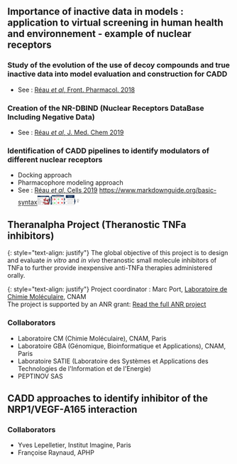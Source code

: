 ## Importance of inactive data in models : application to virtual screening in human health and environnement - example of nuclear receptors
### Study of the evolution of the use of decoy compounds and true inactive data into model evaluation and construction for CADD
- See : <a href="https://pubs.acs.org/doi/10.1021/acs.jmedchem.8b01105">Réau <em>et al</em>, Front. Pharmacol. 2018</a>
### Creation of the NR-DBIND (Nuclear Receptors DataBase Including Negative Data)
- See : <a href="https://pubs.acs.org/doi/10.1021/acs.jmedchem.8b01105">Réau <em>et al</em>, J. Med. Chem 2019</a>
### Identification of CADD pipelines to identify modulators of different nuclear receptors
- Docking approach
- Pharmacophore modeling approach
- See : <a href="https://www.mdpi.com/2073-4409/8/11/1431">Réau <em>et al</em>, Cells 2019</a>
https://www.markdownguide.org/basic-syntax<img style="width:20%" src="assets/images/TOCgraphic.png" alt="NR-DBIND TOC">

## Theranalpha Project (Theranostic TNFa inhibitors)
{: style="text-align: justify"} 
The global objective of this project is to design and evaluate *in vitro* and *in vivo* theranostic small molecule inhibitors of TNFa to further provide inexpensive anti-TNFa therapies administered orally.<br>

{: style="text-align: justify"} 
Project coordinator : Marc Port, <a href="http://cmgpce.cnam.fr/cm-presentation-de-l-equipe-contacts-et-acces-703730.kjsp">Laboratoire de Chimie Moléculaire</a>, CNAM<br>
The project is supported by an ANR grant: <a href="http://www.agence-nationale-recherche.fr/Project-ANR-17-CE18-0024">Read the full ANR project</a>
### Collaborators
- Laboratoire CM (Chimie Moléculaire), CNAM, Paris
- Laboratoire GBA (Génomique, Bioinformatique et Applications), CNAM, Paris
- Laboratoire SATIE (Laboratoire des Systèmes et Applications des Technologies de l'Information et de l'Energie) 
- PEPTINOV SAS

## CADD approaches to identify inhibitor of the NRP1/VEGF-A165 interaction
### Collaborators
- Yves Lepelletier, Institut Imagine, Paris
- Françoise Raynaud, APHP
